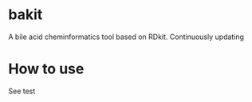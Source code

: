 # bakit

A bile acid cheminformatics tool based on RDkit. Continuously updating

# How to use
See test
